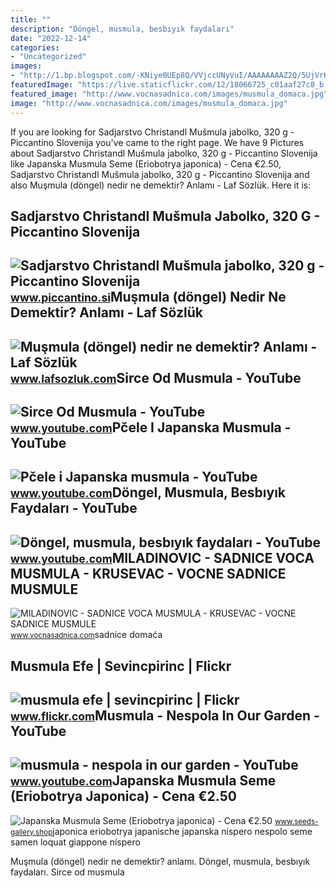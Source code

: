 ```yaml
---
title: ""
description: "Döngel, musmula, besbıyık faydaları"
date: "2022-12-14"
categories:
- "Uncategorized"
images:
- "http://1.bp.blogspot.com/-KNiye0UEp8Q/VVjccUNyVuI/AAAAAAAAZ2Q/5UjVrHo-gvs/s1600/musmula_dongel.jpg"
featuredImage: "https://live.staticflickr.com/12/18066725_c01aaf27c8_b.jpg"
featured_image: "http://www.vocnasadnica.com/images/musmula_domaca.jpg"
image: "http://www.vocnasadnica.com/images/musmula_domaca.jpg"
---
```


If you are looking for Sadjarstvo Christandl Mušmula jabolko, 320 g - Piccantino Slovenija you've came to the right page. We have 9 Pictures about Sadjarstvo Christandl Mušmula jabolko, 320 g - Piccantino Slovenija like Japanska Musmula Seme (Eriobotrya japonica) - Cena €2.50, Sadjarstvo Christandl Mušmula jabolko, 320 g - Piccantino Slovenija and also Muşmula (döngel) nedir ne demektir? Anlamı - Laf Sözlük. Here it is:

Sadjarstvo Christandl Mušmula Jabolko, 320 G - Piccantino Slovenija
-------------------------------------------------------------------

 ![Sadjarstvo Christandl Mušmula jabolko, 320 g - Piccantino Slovenija](https://c-pi.niceshops.com/upload/image/product/large/default/sadjarstvo-christandl-musmula-jabolko-320-g-467585-sl.jpg) <small>www.piccantino.si</small>Muşmula (döngel) Nedir Ne Demektir? Anlamı - Laf Sözlük
-------------------------------------------------------

 ![Muşmula (döngel) nedir ne demektir? Anlamı - Laf Sözlük](http://1.bp.blogspot.com/-KNiye0UEp8Q/VVjccUNyVuI/AAAAAAAAZ2Q/5UjVrHo-gvs/s1600/musmula_dongel.jpg) <small>www.lafsozluk.com</small>Sirce Od Musmula - YouTube
--------------------------

 ![Sirce Od Musmula - YouTube](https://i.ytimg.com/vi/lb1I_Bq90kc/maxresdefault.jpg?sqp=-oaymwEmCIAKENAF8quKqQMa8AEB-AHIAYAC6AKKAgwIABABGGUgWChFMA8=&rs=AOn4CLDxMc1vmluhLIDKH2AwiwGB02kWqw) <small>www.youtube.com</small>Pčele I Japanska Musmula - YouTube
----------------------------------

 ![Pčele i Japanska musmula - YouTube](https://i.ytimg.com/vi/as6wm4oEGco/maxresdefault.jpg?sqp=-oaymwEmCIAKENAF8quKqQMa8AEB-AGUA4AC0AWKAgwIABABGGIgZShLMA8=&rs=AOn4CLDll8_sDzh5p27y4GdZMTODIR3vNg) <small>www.youtube.com</small>Döngel, Musmula, Besbıyık Faydaları - YouTube
---------------------------------------------

 ![Döngel, musmula, besbıyık faydaları - YouTube](https://i.ytimg.com/vi/X6dfRL0NcDw/maxresdefault.jpg?sqp=-oaymwEmCIAKENAF8quKqQMa8AEB-AGUA4AC0AWKAgwIABABGEcgZSgwMA8=&rs=AOn4CLArjwxvb5vxXJ2s6DHDi5jz7olnag) <small>www.youtube.com</small>MILADINOVIC - SADNICE VOCA MUSMULA - KRUSEVAC - VOCNE SADNICE MUSMULE
---------------------------------------------------------------------

 ![MILADINOVIC - SADNICE VOCA MUSMULA - KRUSEVAC - VOCNE SADNICE MUSMULE](http://www.vocnasadnica.com/images/musmula_domaca.jpg) <small>www.vocnasadnica.com</small>sadnice domaća

Musmula Efe | Sevincpirinc | Flickr
-----------------------------------

 ![musmula efe | sevincpirinc | Flickr](https://live.staticflickr.com/12/18066725_c01aaf27c8_b.jpg) <small>www.flickr.com</small>Musmula - Nespola In Our Garden - YouTube
-----------------------------------------

 ![musmula - nespola in our garden - YouTube](https://i.ytimg.com/vi/_ML-jxtQ5XE/maxresdefault.jpg) <small>www.youtube.com</small>Japanska Musmula Seme (Eriobotrya Japonica) - Cena €2.50
--------------------------------------------------------

 ![Japanska Musmula Seme (Eriobotrya japonica) - Cena €2.50](https://www.seeds-gallery.shop/9962-large_default/japanska-musmula-seme-eriobotrya-japonica.jpg) <small>www.seeds-gallery.shop</small>japonica eriobotrya japanische japanska nispero nespolo seme samen loquat giappone níspero

Muşmula (döngel) nedir ne demektir? anlamı. Döngel, musmula, besbıyık faydaları. Sirce od musmula
